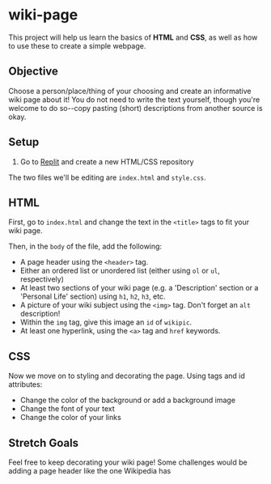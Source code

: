 # wiki-page
This project will help us learn the basics of **HTML** and **CSS**, as well as how to use these to create a simple webpage.

## Objective
Choose a person/place/thing of your choosing and create an informative wiki page about it! You do not need to write the text yourself, though you're welcome to do so--copy pasting (short) descriptions from another source is okay.

## Setup
1. Go to [Replit](https://replit.com/~) and create a new HTML/CSS repository

The two files we'll be editing are `index.html` and `style.css`.

## HTML
First, go to `index.html` and change the text in the `<title>` tags to fit your wiki page.

Then, in the `body` of the file, add the following:
+ A page header using the `<header>` tag.
+ Either an ordered list or unordered list (either using `ol` or `ul`, respectively)
+ At least two sections of your wiki page (e.g. a 'Description' section or a 'Personal Life' section) using `h1`, `h2`, `h3`, etc.
+ A picture of your wiki subject using the `<img>` tag. Don't forget an `alt` description!
+ Within the `img` tag, give this image an `id` of `wikipic`.
+ At least one hyperlink, using the `<a>` tag and `href` keywords.

## CSS
Now we move on to styling and decorating the page. Using tags and id attributes:
+ Change the color of the background or add a background image
+ Change the font of your text
+ Change the color of your links

## Stretch Goals
Feel free to keep decorating your wiki page! Some challenges would be adding a page header like the one Wikipedia has
